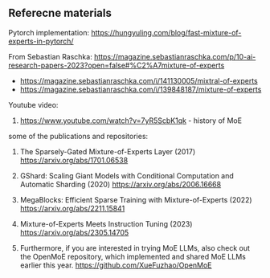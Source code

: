 





## Referecne materials

Pytorch implementation: 
https://hungyuling.com/blog/fast-mixture-of-experts-in-pytorch/


From Sebastian Raschka: https://magazine.sebastianraschka.com/p/10-ai-research-papers-2023?open=false#%C2%A7mixture-of-experts

* https://magazine.sebastianraschka.com/i/141130005/mixtral-of-experts
* https://magazine.sebastianraschka.com/i/139848187/mixture-of-experts


Youtube video: 
1. https://www.youtube.com/watch?v=7yR5ScbK1qk - history of MoE

some of the publications and repositories: 

1. The Sparsely-Gated Mixture-of-Experts Layer (2017)
https://arxiv.org/abs/1701.06538

2. GShard: Scaling Giant Models with Conditional Computation and Automatic Sharding (2020) 
https://arxiv.org/abs/2006.16668

3. MegaBlocks: Efficient Sparse Training with Mixture-of-Experts (2022) 
https://arxiv.org/abs/2211.15841


4. Mixture-of-Experts Meets Instruction Tuning (2023)
https://arxiv.org/abs/2305.14705

5. Furthermore, if you are interested in trying MoE LLMs, also check out the OpenMoE repository, which implemented and shared MoE LLMs earlier this year.
https://github.com/XueFuzhao/OpenMoE